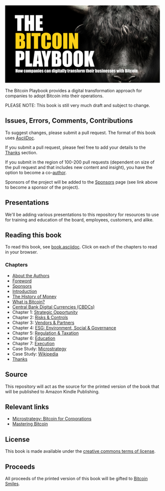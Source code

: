 ![The Bitcoin Playbook](https://github.com/BenGWeeks/TheBitcoinPlaybook/blob/main/images/The%20Bitcoin%20Playbook%20-%20Repo%20Card.png)

The Bitcoin Playbook provides a digital transformation approach for companies to adopt Bitcoin into their operations.

PLEASE NOTE: This book is still very much draft and subject to change.

## Issues, Errors, Comments, Contributions

To suggest changes, please submit a pull request. The format of this book uses [AsciiDoc](https://docs.asciidoctor.org/asciidoc/latest/).

If you submit a pull request, please feel free to add your details to the [Thanks](https://github.com/BenGWeeks/TheBitcoinPlaybook/blob/main/Introduction.asciidoc) section.

If you submit in the region of 100-200 pull requests (dependent on size of the pull request and that includes new content and insight), you have the option to become a co-[author](https://github.com/BenGWeeks/TheBitcoinPlaybook/blob/main/AboutTheAuthors.asciidoc).

Sponsors of the project will be added to the [Sponsors](https://github.com/BenGWeeks/TheBitcoinPlaybook/blob/main/Introduction.asciidoc) page (see link above to become a sponsor of the project).

## Presentations

We'll be adding various presentations to this repository for resources to use for training and education of the board, employees, customers, and alike.

## Reading this book

To read this book, see [book.asciidoc](https://github.com/BenGWeeks/TheBitcoinPlaybook/blob/main/Book.asciidoc). Click on each of the chapters to read in your browser.

### Chapters

+ [About the Authors](https://github.com/BenGWeeks/TheBitcoinPlaybook/blob/main/AboutTheAuthors.asciidoc)
+ [Foreword](https://github.com/BenGWeeks/TheBitcoinPlaybook/blob/main/Foreword.asciidoc)
+ [Sponsors](https://github.com/BenGWeeks/TheBitcoinPlaybook/blob/main/Sponsors.asciidoc)
+ [Introduction](https://github.com/BenGWeeks/TheBitcoinPlaybook/blob/main/Introduction.asciidoc)
+ [The History of Money](https://github.com/BenGWeeks/TheBitcoinPlaybook/blob/main/TheHistoryOfMoney.asciidoc)
+ [What is Bitcoin?](https://github.com/BenGWeeks/TheBitcoinPlaybook/blob/main/WhatIsBitcoin.asciidoc)
+ [Central Bank Digital Currencies (CBDCs)](https://github.com/BenGWeeks/TheBitcoinPlaybook/blob/main/CBDCs.asciidoc)
+ Chapter 1: [Strategic Opportunity](https://github.com/BenGWeeks/TheBitcoinPlaybook/blob/main/StrategicOpportunity.asciidoc)
+ Chapter 2: [Risks & Controls](https://github.com/BenGWeeks/TheBitcoinPlaybook/blob/main/RisksAndControls.asciidoc)
+ Chapter 3: [Vendors & Partners](https://github.com/BenGWeeks/TheBitcoinPlaybook/blob/main/VendorsAndPartners.asciidoc)
+ Chapter 4: [ESG: Environment, Social & Governance](https://github.com/BenGWeeks/TheBitcoinPlaybook/blob/main/ESG.asciidoc)
+ Chapter 5: [Regulation & Taxation](https://github.com/BenGWeeks/TheBitcoinPlaybook/blob/main/RegulationAndTaxation.asciidoc)
+ Chapter 6: [Education](https://github.com/BenGWeeks/TheBitcoinPlaybook/blob/main/Education.asciidoc)
+ Chapter 7: [Execution](https://github.com/BenGWeeks/TheBitcoinPlaybook/blob/main/Execution.asciidoc)
+ Case Study: [Microstrategy](https://github.com/BenGWeeks/TheBitcoinPlaybook/blob/main/Microstrategy.asciidoc)
+ Case Study: [Wikipedia](https://github.com/BenGWeeks/TheBitcoinPlaybook/blob/main/Wikipedia.asciidoc)
+ [Thanks](https://github.com/BenGWeeks/TheBitcoinPlaybook/blob/main/Thanks.asciidoc)

## Source

This repository will act as the source for the printed version of the book that will be published to Amazon Kindle Publishing.

## Relevant links

* [Microstrategy: Bitcoin for Corporations](https://www.microstrategy.com/en/bitcoin/bitcoin-for-corporations)
* [Mastering Bitcoin](https://github.com/bitcoinbook/bitcoinbook)

## License

This book is made available under the [creative commons terms of license](https://github.com/BenGWeeks/TheBitcoinPlaybook/blob/main/LICENSE).

## Proceeds

All proceeds of the printed version of this book will be gifted to [Bitcoin Smiles](https://bitcoinsmiles.org/).


